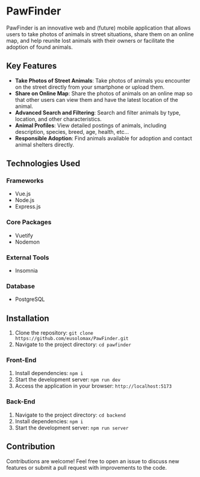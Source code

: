 # PawFinder

PawFinder is an innovative web and (future) mobile application that allows users to take photos of animals in street situations, share them on an online map, and help reunite lost animals with their owners or facilitate the adoption of found animals.

## Key Features

- **Take Photos of Street Animals**: Take photos of animals you encounter on the street directly from your smartphone or upload them.
- **Share on Online Map**: Share the photos of animals on an online map so that other users can view them and have the latest location of the animal.
- **Advanced Search and Filtering**: Search and filter animals by type, location, and other characteristics.
- **Animal Profiles**: View detailed postings of animals, including description, species, breed, age, health, etc...
- **Responsible Adoption**: Find animals available for adoption and contact animal shelters directly.

## Technologies Used

### Frameworks
- Vue.js
- Node.js
- Express.js

### Core Packages
- Vuetify
- Nodemon

### External Tools
- Insomnia

### Database
- PostgreSQL

## Installation
1. Clone the repository: `git clone https://github.com/eusolomax/PawFinder.git`
2. Navigate to the project directory: `cd pawfinder`

### Front-End
1. Install dependencies: `npm i`
2. Start the development server: `npm run dev`
3. Access the application in your browser: `http://localhost:5173`

### Back-End
1. Navigate to the project directory: `cd backend`
2. Install dependencies: `npm i`
3. Start the development server: `npm run server`

## Contribution

Contributions are welcome! Feel free to open an issue to discuss new features or submit a pull request with improvements to the code.
